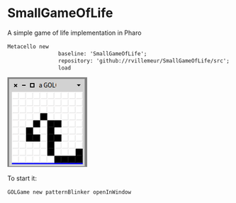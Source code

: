 # SmallGameOfLife
A simple game of life implementation in Pharo


```smalltalk
Metacello new
				baseline: 'SmallGameOfLife';
				repository: 'github://rvillemeur/SmallGameOfLife/src';
				load
```

![](https://github.com/rvillemeur/SmallGameOfLife/blob/master/gol.PNG)

To start it:
```smalltalk
GOLGame new patternBlinker openInWindow 
```
